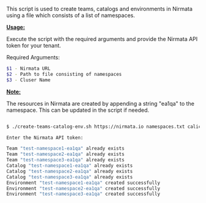 This script is used to create teams, catalogs and environments in Nirmata using a file which consists of a list of namespaces.

<ins>**Usage:**</ins>

Execute the script with the required arguments and provide the Nirmata API token for your tenant. 

Required Arguments:
```sh
$1 - Nirmata URL
$2 - Path to file consisting of namespaces
$3 - Cluser Name
```

<ins>**Note:**</ins> 

The resources in Nirmata are created by appending a string "ea1qa" to the namespace. This can be updated in the script if needed. 

```sh

$ ./create-teams-catalog-env.sh https://nirmata.io namespaces.txt calico-ipip4

Enter the Nirmata API token:

Team "test-namespace1-ea1qa" already exists
Team "test-namespace2-ea1qa" already exists
Team "test-namespace3-ea1qa" already exists
Catalog "test-namespace1-ea1qa" already exists
Catalog "test-namespace2-ea1qa" already exists
Catalog "test-namespace3-ea1qa" already exists
Environment "test-namespace1-ea1qa" created successfully
Environment "test-namespace2-ea1qa" created successfully
Environment "test-namespace3-ea1qa" created successfully


```

